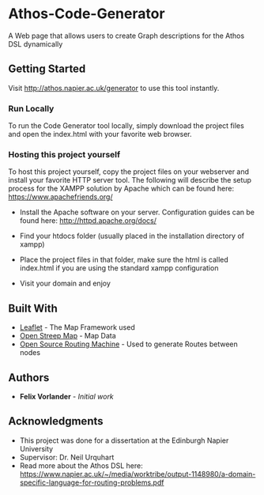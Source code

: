 # Athos-Code-Generator
A Web page that allows users to create Graph descriptions for the Athos DSL dynamically

## Getting Started

Visit http://athos.napier.ac.uk/generator to use this tool instantly.

### Run Locally

To run the Code Generator tool locally, simply download the project files and open the index.html with your favorite web browser.

### Hosting this project yourself

To host this project yourself, copy the project files on your webserver and install your favorite HTTP server tool. The following will describe the setup process for the XAMPP solution by Apache which can be found here: https://www.apachefriends.org/

- Install the Apache software on your server. Configuration guides can be found here: http://httpd.apache.org/docs/

- Find your htdocs folder (usually placed in the installation directory of xampp)

- Place the project files in that folder, make sure the html is called index.html if you are using the standard xampp configuration

- Visit your domain and enjoy

## Built With

* [Leaflet](https://leafletjs.com/) - The Map Framework used
* [Open Streep Map](https://www.openstreetmap.org/) - Map Data 
* [Open Source Routing Machine](http://project-osrm.org/) - Used to generate Routes between nodes

## Authors

* **Felix Vorlander** - *Initial work*

## Acknowledgments

* This project was done for a dissertation at the Edinburgh Napier University
* Supervisor: Dr. Neil Urquhart
* Read more about the Athos DSL here: https://www.napier.ac.uk/~/media/worktribe/output-1148980/a-domain-specific-language-for-routing-problems.pdf
